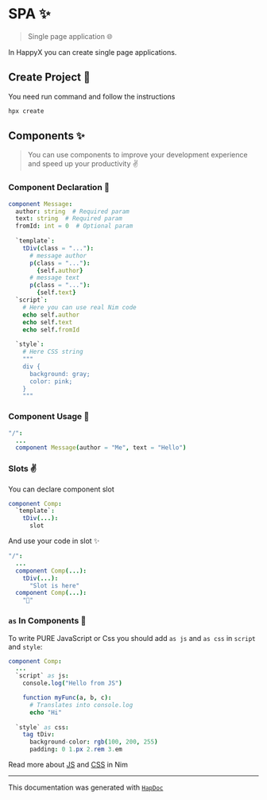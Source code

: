 # SPA ✨

> Single page application 🌐

In HappyX you can create single page applications.

## Create Project 🔨

You need run command and follow the instructions
```bash
hpx create
```

## Components ✨

> You can use components to improve your development experience and speed up your productivity ✌

### Component Declaration 👀
```nim
component Message:
  author: string  # Required param
  text: string  # Required param
  fromId: int = 0  # Optional param
  
  `template`:
    tDiv(class = "..."):
      # message author
      p(class = "..."):
        {self.author}
      # message text
      p(class = "..."):
        {self.text}
  `script`:
    # Here you can use real Nim code
    echo self.author
    echo self.text
    echo self.fromId
  
  `style`:
    # Here CSS string
    """
    div {
      background: gray;
      color: pink;
    }
    """
```

### Component Usage 🍍
```nim
"/":
  ...
  component Message(author = "Me", text = "Hello")
```

### Slots ✌
You can declare component slot
```nim
component Comp:
  `template`:
    tDiv(...):
      slot
```

And use your code in slot ✨
```nim
"/":
  ...
  component Comp(...):
    tDiv(...):
      "Slot is here"
  component Comp(...):
    "👀"
```


### `as` In Components 📕
To write PURE JavaScript or Css you should add `as js` and `as css` in `script` and `style`:

```nim
component Comp:
  ...
  `script` as js:
    console.log("Hello from JS")

    function myFunc(a, b, c):
      # Translates into console.log
      echo "Hi"
  
  `style` as css:
    tag tDiv:
      background-color: rgb(100, 200, 255)
      padding: 0 1.px 2.rem 3.em
```

Read more about [JS](https://hapticx.github.io/happyx/js.html) and [CSS](https://hapticx.github.io/happyx/css.html) in Nim

---

This documentation was generated with [`HapDoc`](https://github.com/HapticX/hapdoc)
